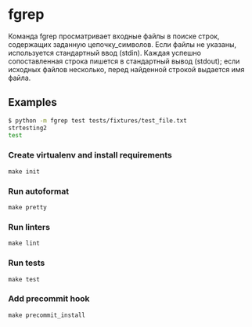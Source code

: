 # fgrep

Команда fgrep просматривает входные файлы в поиске строк, содержащих заданную цепочку_символов. Если файлы не указаны, используется стандартный ввод (stdin). Каждая успешно сопоставленная строка пишется в стандартный вывод (stdout); если исходных файлов несколько, перед найденной строкой выдается имя файла.

## Examples

```bash
$ python -m fgrep test tests/fixtures/test_file.txt
strtesting2
test
```

### Create virtualenv and install requirements

    make init

### Run autoformat

    make pretty

### Run linters

    make lint

### Run tests

    make test

### Add precommit hook

    make precommit_install

